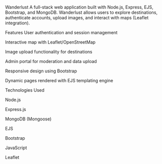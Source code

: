 Wanderlust
A full-stack web application built with Node.js, Express, EJS, Bootstrap, and MongoDB. Wanderlust allows users to explore destinations, authenticate accounts, upload images, and interact with maps (Leaflet integration).

Features
User authentication and session management

Interactive map with Leaflet/OpenStreetMap

Image upload functionality for destinations

Admin portal for moderation and data upload

Responsive design using Bootstrap

Dynamic pages rendered with EJS templating engine

Technologies Used

Node.js

Express.js

MongoDB (Mongoose)

EJS

Bootstrap

JavaScript

Leaflet
